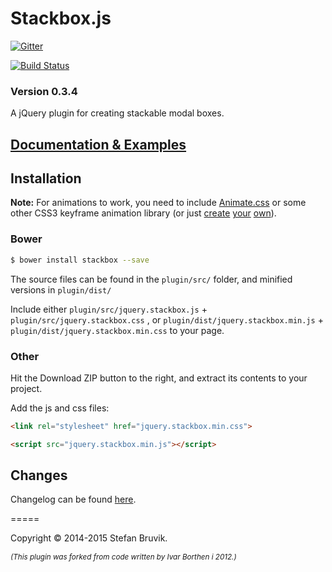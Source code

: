 Stackbox.js
============

[![Gitter](https://badges.gitter.im/Join%20Chat.svg)](https://gitter.im/stebru/stackbox?utm_source=badge&utm_medium=badge&utm_campaign=pr-badge&utm_content=badge)

[![Build Status](https://travis-ci.org/stebru/stackbox.svg?branch=master)](https://travis-ci.org/stebru/stackbox)

### Version 0.3.4

A jQuery plugin for creating stackable modal boxes.

## [Documentation & Examples](http://stefan.codes/stackbox/ "Stackbox Documentation")

## Installation

**Note:** For animations to work, you need to include [Animate.css](https://github.com/daneden/animate.css "Animate.css") or some other CSS3 keyframe animation library (or just [create](http://cssanimate.com/ "CSS3 Keyframe Animation Generator") [your](http://www.css3maker.com/css3-animation.html "CSS Animation | CSS 3.0 Maker") [own](http://css-tricks.com/snippets/css/keyframe-animation-syntax/ "Keyframe Animation Syntax | CSS Tricks")).

### Bower

``` bash
$ bower install stackbox --save
```

The source files can be found in the `plugin/src/` folder, and minified versions in `plugin/dist/`

Include either `plugin/src/jquery.stackbox.js` + `plugin/src/jquery.stackbox.css` , or `plugin/dist/jquery.stackbox.min.js` + `plugin/dist/jquery.stackbox.min.css` to your page.

### Other

Hit the Download ZIP button to the right, and extract its contents to your project.

Add the js and css files:

``` html
<link rel="stylesheet" href="jquery.stackbox.min.css">

<script src="jquery.stackbox.min.js"></script>
```

## Changes

Changelog can be found [here](https://github.com/stebru/stackbox/blob/master/CHANGELOG.md "Stackbox Changelog").


=====

Copyright © 2014-2015 Stefan Bruvik.

*<sub>(This plugin was forked from code written by Ivar Borthen i 2012.)</sub>*

